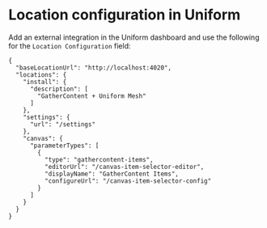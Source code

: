 # Location configuration in Uniform

Add an external integration in the Uniform dashboard and use the following for the `Location Configuration` field:
```
{
  "baseLocationUrl": "http://localhost:4020",
  "locations": {
    "install": {
      "description": [
        "GatherContent + Uniform Mesh"
      ]
    },
    "settings": {
      "url": "/settings"
    },
    "canvas": {
      "parameterTypes": [
        {
          "type": "gathercontent-items",
          "editorUrl": "/canvas-item-selector-editor",
          "displayName": "GatherContent Items",
          "configureUrl": "/canvas-item-selector-config"
        }
      ]
    }
  }
}
```
